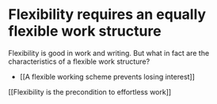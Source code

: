 # Flexibility requires an equally flexible work structure

Flexibility is good in work and writing. But what in fact are the characteristics of a flexible work structure?

- [[A flexible working scheme prevents losing interest]]

[[Flexibility is the precondition to effortless work]]

